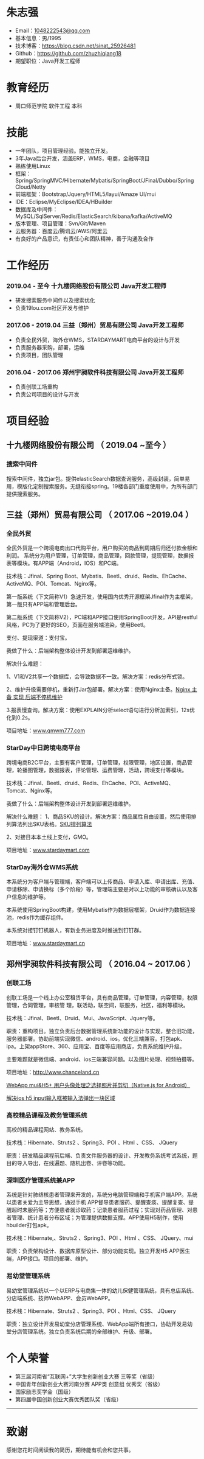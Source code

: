 # 朱志强
- Email：1048222543@qq.com
- 基本信息：男/1995 
- 技术博客：https://blog.csdn.net/sinat_25926481
- Github：https://github.com/zhuzhiqiang18
- 期望职位：Java开发工程师

# 教育经历
* 周口师范学院 软件工程 本科
# 技能
* 一年团队，项目管理经验。能独立开发。
* 3年Java后台开发，涵盖ERP，WMS，电商，金融等项目 
* 熟练使用Linux
* 框架：Spring/SpringMVC/Hibernate/Mybatis/SpringBoot/JFinal/Dubbo/Spring Cloud/Netty
* 前端框架：Bootstrap/Jquery/HTML5/layui/Amaze UI/mui 
* IDE：Eclipse/MyEclipse/IDEA/HBuilder
* 数据库及中间件：MySQL/SqlServer/Redis/ElasticSearch/kibana/kafka/ActiveMQ
* 版本管理、项目管理：Svn/Git/Maven 
* 云服务器：百度云/腾讯云/AWS/阿里云 
* 有良好的产品意识，有责任心和团队精神，善于沟通及合作 
# 工作经历
### 2019.04 - 至今      十九楼网络股份有限公司    Java开发工程师 
* 研发搜索服务中间件以及搜索优化 
* 负责19lou.com社区开发与维护
### 2017.06 - 2019.04  三益（郑州）贸易有限公司   Java开发工程师 
* 负责全民外贸，海外仓WMS，STARDAYMART电商平台的设计与开发 
* 负责服务器采购，部署，运维 
* 负责项目，团队管理 
### 2016.04 - 2017.06  郑州宇昶软件科技有限公司   Java开发工程师 
* 负责创联工场重构 
* 负责公司项目的设计与开发 
# 项目经验
## 十九楼网络股份有限公司 （ 2019.04 ~至今 ）
### 搜索中间件
搜索中间件，独立jar包。提供elasticSearch数据查询服务，高级封装，简单易用，模版化定制搜索服务。无缝衔接spring。19楼各部门重度使用中，为所有部门提供搜索服务。

## 三益（郑州）贸易有限公司 （ 2017.06 ~2019.04 ）
### 全民外贸 

全民外贸是一个跨境电商出口代购平台，用户购买的商品到周期后归还付款金额和利润。
系统分为用户管理，订单管理，商品管理，回款管理，提现管理，数据报表等模块。有APP端（Android，IOS）和PC端。

技术栈：Jfinal、Spring Boot、Mybatis、Beetl、druid、Redis、EhCache、ActiveMQ、POI、Tomcat、Nginx等。

第一版系统（下文简称V1）急速开发，使用国内优秀开源框架Jfinal作为主框架，第一版只有APP端和管理后台。

第二版系统（下文简称V2），PC端和APP接口使用SpringBoot开发，API是restful风格，PC为了更好的SEO，页面在服务端渲染，使用Beetl。

支付、提现渠道：支付宝。

我做了什么：后端架构整体设计开发到部署运维维护。

解决什么难题：

1、V1和V2共享一个数据库，会导致数据不一致。解决方案：redis分布式锁。

2、维护升级需要停机，重新打Jar包部署。解决方案：使用Nginx主备。[Nginx 主备 实现 后端不停机维护](https://blog.csdn.net/sinat_25926481/article/details/82224583)

3.报表慢查询。解决方案：使用EXPLAIN分析select语句进行分析加索引，12s优化到0.2s。

项目地址：www.qmwm777.com

### StarDay中日跨境电商平台 

跨境电商B2C平台，主要有客户管理，订单管理，权限管理，地区设置，商品管理，轮播图管理，数据报表，评论管理、运费管理，活动，跨境支付等模块。

技术栈：Jfinal、Beetl、druid、Redis、EhCache、POI、ActiveMQ、Tomcat、Nginx等。

我做了什么：后端架构整体设计开发到部署运维维护。

解决什么难题：
1、商品SKU的设计。解决方案：商品属性自由设置，然后使用排列算法列出SKU表格。[SKU排列算法
](https://blog.csdn.net/sinat_25926481/article/details/88874165)

2、对接日本本土线上支付，GMO。

项目地址：www.stardaymart.com

### StarDay海外仓WMS系统 

本系统分为客户端与管理端，客户端可以上传商品、申请入库、申请出库、充值、申请移除、申请换标（多个阶段）等，管理端主要是对以上功能的审核确认以及客户信息的维护等。

本系统使用SpringBoot构建，使用Mybatis作为数据层框架，Druid作为数据连接池，redis作为缓存组件。

本系统对接钉钉机器人，有新业务进度及时推送到钉钉群。

项目地址：www.stardaymart.cn

## 郑州宇昶软件科技有限公司 （ 2016.04 ~ 2017.06 ）

### 创联工场 
创联工场是一个线上办公室租赁平台，具有商品管理，订单管理，内容管理，权限管理，合同管理，审核管 理，联活动，联空间，联服务，社区，福利等模块。

技术栈：Jﬁnal、Beetl、Druid、Mui、JavaScript、Jquery等。 

职责：重构项目。独立负责后台数据管理系统新功能的设计与实现，整合旧功能，服务器部署。协助前端实现微信、android、ios。优化三端兼容。打包apk、ipa。上架appStore、360、应用宝、百度等应用商店，负责系统维护升级。

主要难题就是微信端、android、ios三端兼容问题。以及图片处理、视频拍摄等。

项目地址：http://www.chanceland.cn

[WebApp mui&H5+ 用户头像处理之选择照片并剪切（Native.js for Android）](https://blog.csdn.net/sinat_25926481/article/details/53189686)

[解决ios h5 input输入框被输入法弹出一块区域](https://blog.csdn.net/sinat_25926481/article/details/53840614)

### 高校精品课程及教务管理系统 

高校的精品课程网站、教务系统。

技术栈：Hibernate、Struts2 、Spring3、POI 、Html 、CSS、 JQuery

职责：研发精品课程前后端、负责文件服务器的设计、开发教务系统考试系统，题目的导入导出，在线遍题、随机出卷、评卷等功能。

### 深圳医疗管理系统兼APP 

系统是针对肺结核患者管理来开发的，系统分电脑管理端和手机客户端APP。系统以患者关爱为主导思想，通过手机 APP督导患者服药、提醒查痰、提醒复查、提醒超时未服药等；方便患者就诊取药；记录患者服药过程；实现对药品管理、对患者管理、统计患者分布区域；为管理提供数据支撑。APP使用H5制作，使用hbuilder打包apk。

技术栈：Hibernate,、Struts2 、Spring3、POI 、Html 、CSS、 JQuery、mui

职责：负责架构设计、数据库原型设计、部分功能实现。独立开发H5 APP医生端，APP接口。项目的部署、维护。

### 易幼堂管理系统 

易幼堂管理系统以一个以ERP与电商集一体的幼儿保健管理系统，具有总店系统、分店端系统、技师WebAPP、会员WebAPP。

技术栈：Hibernate、Struts2 、Spring3、POI 、Html、CSS、 JQuery

职责：独立设计开发易幼堂分店管理系统、WebApp端所有接口，协助开发易幼堂分店管理系统。独立负责系统后期的全部维护、升级、部署。

# 个人荣誉
* 第三届河南省“互联网+”大学生创新创业大赛 三等奖（省级） 
* 中国青年创新创业大赛河南分赛 APP类 创意组 优秀奖（省级） 
* 国家励志奖学金（国级） 
* 第四届中国创新创业大赛优秀团队奖（省级） 
      
------

# 致谢

感谢您花时间阅读我的简历，期待能有机会和您共事。
      
